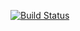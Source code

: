 [![Build Status](https://travis-ci.org/mono83/atlas.svg?branch=master)](https://travis-ci.org/mono83/atlas)
